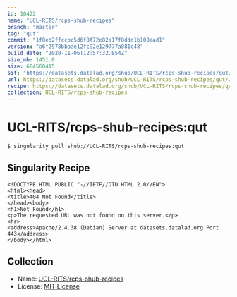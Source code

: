 ```yaml
---
id: 10422
name: "UCL-RITS/rcps-shub-recipes"
branch: "master"
tag: "qut"
commit: "1f8eb2ffccbc5d6f8f72e82a17f8ddd1b108aad1"
version: "a6f2978bbaae12fc92e129777a881c48"
build_date: "2020-11-06T12:57:32.854Z"
size_mb: 1451.0
size: 684560415
sif: "https://datasets.datalad.org/shub/UCL-RITS/rcps-shub-recipes/qut/2020-11-06-1f8eb2ff-a6f2978b/a6f2978bbaae12fc92e129777a881c48.sif"
url: https://datasets.datalad.org/shub/UCL-RITS/rcps-shub-recipes/qut/2020-11-06-1f8eb2ff-a6f2978b/
recipe: https://datasets.datalad.org/shub/UCL-RITS/rcps-shub-recipes/qut/2020-11-06-1f8eb2ff-a6f2978b/Singularity
collection: UCL-RITS/rcps-shub-recipes
---
```


# UCL-RITS/rcps-shub-recipes:qut

```bash
$ singularity pull shub://UCL-RITS/rcps-shub-recipes:qut
```

## Singularity Recipe

```singularity
<!DOCTYPE HTML PUBLIC "-//IETF//DTD HTML 2.0//EN">
<html><head>
<title>404 Not Found</title>
</head><body>
<h1>Not Found</h1>
<p>The requested URL was not found on this server.</p>
<hr>
<address>Apache/2.4.38 (Debian) Server at datasets.datalad.org Port 443</address>
</body></html>
```

## Collection

 - Name: [UCL-RITS/rcps-shub-recipes](https://github.com/UCL-RITS/rcps-shub-recipes)
 - License: [MIT License](https://api.github.com/licenses/mit)

